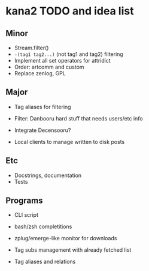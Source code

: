 # kana2 TODO and idea list

## Minor

- Stream.filter()
- `-(tag1 tag2...)` (not tag1 and tag2) filtering
- Implement all set operators for attridict
- Order: artcomm and custom
- Replace zenlog, GPL

## Major

- Tag aliases for filtering
- Filter: Danbooru hard stuff that needs users/etc info
- Integrate Decensooru?

- Local clients to manage written to disk posts

## Etc

- Docstrings, documentation
- Tests

## Programs

- CLI script
- bash/zsh completitions

- zplug/emerge-like monitor for downloads

- Tag subs management with already fetched list
- Tag aliases and relations
